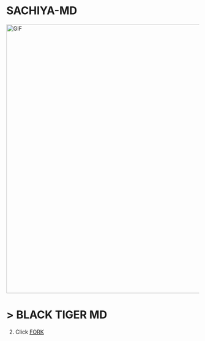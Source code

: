 # SACHIYA-MD


<img src="https://i.imgur.com/XHhlqtK.jpeg" alt="GIF" width="700"/>

# > BLACK TIGER MD 


2. Click [FORK](https://github.com/user123ja/Muthu-MD-V1.2/fork)
